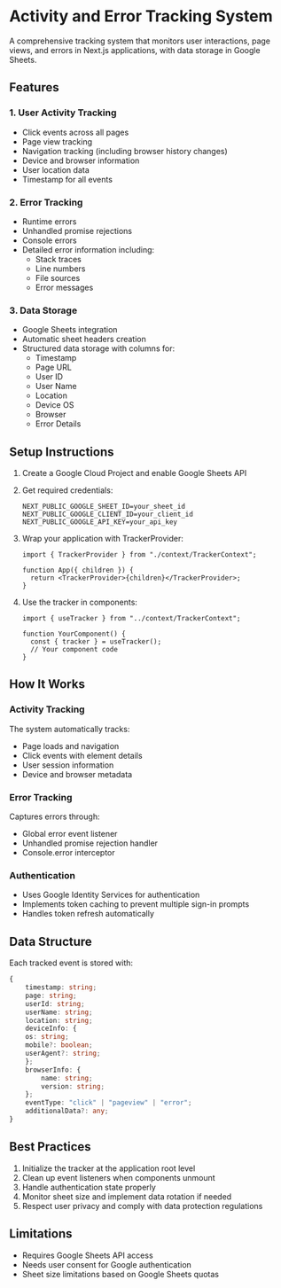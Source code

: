 # Activity and Error Tracking System

A comprehensive tracking system that monitors user interactions, page views, and errors in Next.js applications, with data storage in Google Sheets.

## Features

### 1. User Activity Tracking

- Click events across all pages
- Page view tracking
- Navigation tracking (including browser history changes)
- Device and browser information
- User location data
- Timestamp for all events

### 2. Error Tracking

- Runtime errors
- Unhandled promise rejections
- Console errors
- Detailed error information including:
  - Stack traces
  - Line numbers
  - File sources
  - Error messages

### 3. Data Storage

- Google Sheets integration
- Automatic sheet headers creation
- Structured data storage with columns for:
  - Timestamp
  - Page URL
  - User ID
  - User Name
  - Location
  - Device OS
  - Browser
  - Error Details

## Setup Instructions

1. Create a Google Cloud Project and enable Google Sheets API

2. Get required credentials:

   ```env
   NEXT_PUBLIC_GOOGLE_SHEET_ID=your_sheet_id
   NEXT_PUBLIC_GOOGLE_CLIENT_ID=your_client_id
   NEXT_PUBLIC_GOOGLE_API_KEY=your_api_key
   ```

3. Wrap your application with TrackerProvider:

   ```tsx
   import { TrackerProvider } from "./context/TrackerContext";

   function App({ children }) {
     return <TrackerProvider>{children}</TrackerProvider>;
   }
   ```

4. Use the tracker in components:

   ```tsx
   import { useTracker } from "../context/TrackerContext";

   function YourComponent() {
     const { tracker } = useTracker();
     // Your component code
   }
   ```

## How It Works

### Activity Tracking

The system automatically tracks:

- Page loads and navigation
- Click events with element details
- User session information
- Device and browser metadata

### Error Tracking

Captures errors through:

- Global error event listener
- Unhandled promise rejection handler
- Console.error interceptor

### Authentication

- Uses Google Identity Services for authentication
- Implements token caching to prevent multiple sign-in prompts
- Handles token refresh automatically

## Data Structure

Each tracked event is stored with:

```typescript
{
    timestamp: string;
    page: string;
    userId: string;
    userName: string;
    location: string;
    deviceInfo: {
    os: string;
    mobile?: boolean;
    userAgent?: string;
    };
    browserInfo: {
        name: string;
        version: string;
    };
    eventType: "click" | "pageview" | "error";
    additionalData?: any;
}
```

## Best Practices

1. Initialize the tracker at the application root level
2. Clean up event listeners when components unmount
3. Handle authentication state properly
4. Monitor sheet size and implement data rotation if needed
5. Respect user privacy and comply with data protection regulations

## Limitations

- Requires Google Sheets API access
- Needs user consent for Google authentication
- Sheet size limitations based on Google Sheets quotas
